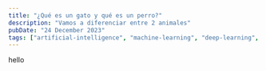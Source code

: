 ```yaml
---
title: "¿Qué es un gato y qué es un perro?"
description: "Vamos a diferenciar entre 2 animales"
pubDate: "24 December 2023"
tags: ["artificial-intelligence", "machine-learning", "deep-learning", "draft"]
---
```


hello
